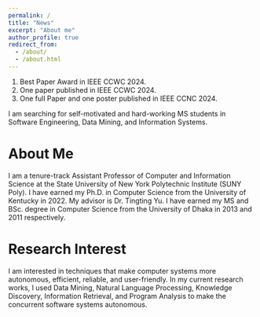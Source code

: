 ```yaml
---
permalink: /
title: "News"
excerpt: "About me"
author_profile: true
redirect_from: 
  - /about/
  - /about.html
---
```

1. Best Paper Award in IEEE CCWC 2024.
2. One paper published in IEEE CCWC 2024.
3. One full Paper and one poster published in IEEE CCNC 2024.

I am searching for self-motivated and hard-working MS students in Software Engineering, Data Mining, and Information Systems.

About Me
======

I am a tenure-track Assistant Professor of Computer and Information Science at the State University of New York Polytechnic Institute (SUNY Poly). I have earned my Ph.D. in Computer Science from the University of Kentucky in 2022. My advisor is Dr. Tingting Yu. I have earned my MS and BSc. degree in Computer Science from the University of Dhaka in 2013 and 2011 respectively.


Research Interest
======
I am interested in techniques that make computer systems more autonomous, efficient, reliable, and user-friendly. In my current research works, I used Data Mining, Natural Language Processing, Knowledge Discovery, Information Retrieval, and Program Analysis to make the concurrent software systems autonomous.  


